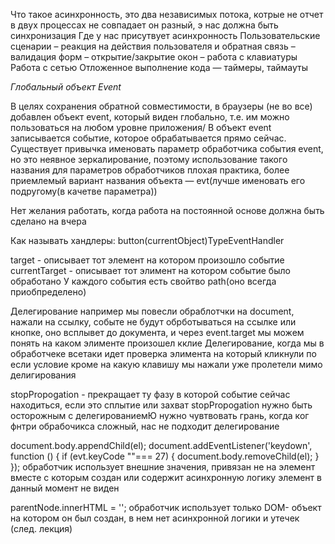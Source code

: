 Что такое асинхронность, это два независимых потока, котрые не отчет в двух процессах не совпадает он разный, э нас должна быть синхронизация
Где у нас присутвует асинхронность
Пользовательские сценарии
 – реакция на действия пользователя и обратная связь
 – валидация форм
 – открытие/закрытие окон
 – работа с клавиатуры
Работа с сетью
Отложенное выполнение кода — таймеры, таймауты

*Глобальный объект Event*

В целях сохранения обратной совместимости, в браузеры (не во все) добавлен объект event, который виден глобально, т.е.
им можно пользоваться на любом уровне приложения/
В объект event записывается событие, которое обрабатывается прямо сейчас.
Существует привычка именовать параметр обработчика
события event, но это неявное зеркалирование, поэтому использование такого названия для параметров обработчиков плохая практика, более приемлемый вариант
названия объекта — evt(лучше именовать его подругому(в качетве параметра))


Нет желания работать, когда работа на постоянной основе должна быть сделано на вчера

Как называть хандлеры: button(currentObject)TypeEventHandler
 
target - описывает тот элемент на котором произошло событие
currentTarget - описывает тот элимент на котором событие было обработано
У каждого события есть свойтво path(оно всегда приобпределено)

Делегирование например мы повесли обраблотчки на document, нажали на ссылку, событе не будут обрботываться на ссылке или кнопке,
оно всплывет до документа, и через event.target мы можем понять на каком элименте произошел кклие
Делегирование, когда мы в обработчеке всетаки идет проверка элимента на который кликнули по
если условие кроме на какую клавишу мы нажали уже пролетели мимо делигирования


stopPropogation - прекращает ту фазу в которой событие сейчас находиться, если это сплытие или захват 
stopPropogation нужно быть осторожным с делегированиемЮ нужно чувтвовать грань, когда ког фнтри обрабочикса сложный, нас не подходит делегирование

document.body.appendChild(el);
document.addEventListener('keydown', function () {
if (evt.keyCode ""=== 27) {
document.body.removeChild(el);
}
});
обработчик использует внешние значения,
привязан не на элемент вместе с которым
создан или содержит асинхронную логику
элемент в данный момент не виден

parentNode.innerHTML = '';
обработчик использует только DOM-
объект на котором он был создан, в нем
нет асинхронной логики и утечек (след.
лекция)